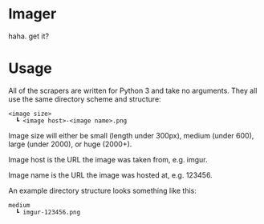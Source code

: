# Imager

haha. get it?

# Usage

All of the scrapers are written for Python 3 and take no arguments. They
all use the same directory scheme and structure:

    <image size>
      ┗ <image host>-<image name>.png

Image size will either be small (length under 300px),
medium (under 600), large (under 2000), or huge (2000+).

Image host is the URL the image was taken from, e.g. imgur.

Image name is the URL the image was hosted at, e.g. 123456.

An example directory structure looks something like this:

    medium
      ┗ imgur-123456.png
